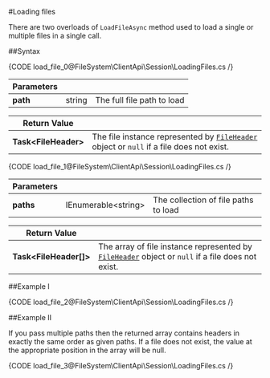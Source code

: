 ﻿#Loading files

There are two overloads of `LoadFileAsync` method used to load a single or multiple files in a single call.

##Syntax

{CODE load_file_0@FileSystem\ClientApi\Session\LoadingFiles.cs /}

| Parameters | | |
| ------------- | ------------- | ----- |
| **path** | string | The full file path to load |

| Return Value | |
| ------------- | ------------- |
| **Task&lt;FileHeader&gt;** | The file instance represented by [`FileHeader`]() object or `null` if a file does not exist. |

{CODE load_file_1@FileSystem\ClientApi\Session\LoadingFiles.cs /}

| Parameters | | |
| ------------- | ------------- | ----- |
| **paths** | IEnumerable&lt;string&gt; | The collection of file paths to load |

| Return Value | |
| ------------- | ------------- |
| **Task&lt;FileHeader[]&gt;** | The array of file instance represented by [`FileHeader`]() object or `null` if a file does not exist. |


##Example I

{CODE load_file_2@FileSystem\ClientApi\Session\LoadingFiles.cs /}

##Example II

If you pass multiple paths then the returned array contains headers in exactly the same order as given paths. 
If a file does not exist, the value at the appropriate position in the array will be null.

{CODE load_file_3@FileSystem\ClientApi\Session\LoadingFiles.cs /}